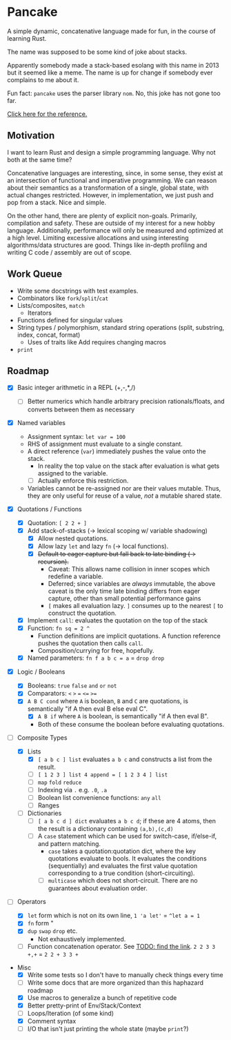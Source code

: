 # Pancake

A simple dynamic, concatenative language made for fun, in the course of learning
Rust.

The name was supposed to be some kind of joke about stacks.

Apparently somebody made a stack-based esolang with this name in 2013 but it
seemed like a meme. The name is up for change if somebody ever complains to me
about it.

Fun fact: `pancake` uses the parser library `nom`. No, this joke has not gone
too far.

[Click here for the reference.](reference.md)

## Motivation

I want to learn Rust and design a simple programming language. Why not both at
the same time?

Concatenative languages are interesting, since, in some sense, they exist at an
intersection of functional and imperative programming. We can reason about their
semantics as a transformation of a single, global state, with actual changes
restricted. However, in implementation, we just push and pop from a stack. Nice
and simple.

On the other hand, there are plenty of explicit non-goals. Primarily,
compilation and safety. These are outside of my interest for a new hobby
language. Additionally, performance will only be measured and optimized at a
high level. Limiting excessive allocations and using interesting algorithms/data
structures are good. Things like in-depth profiling and writing C code /
assembly are out of scope.

## Work Queue

- Write some docstrings with test examples.
- Combinators like `fork`/`split`/`cat`
- Lists/composites, `match`
  - Iterators
- Functions defined for singular values
- String types / polymorphism, standard string operations (split, substring,
  index, concat, format)
  - Uses of traits like Add requires changing macros
- `print`

## Roadmap

- [x] Basic integer arithmetic in a REPL (+,-,*,/)
  - [ ] Better numerics which handle arbitrary precision rationals/floats, and
        converts between them as necessary

- [x] Named variables
  - Assignment syntax: `let var = 100`
  - RHS of assignment must evaluate to a single constant.
  - A direct reference (`var`) immediately pushes the value onto the stack.
    - In reality the top value on the stack after evaluation is what gets
      assigned to the variable.
    - [ ] Actually enforce this restriction.
  - Variables cannot be re-assigned nor are their values mutable. Thus, they are
    only useful for reuse of a value, *not* a mutable shared state.

- [x] Quotations / Functions
  - [x] Quotation: `[ 2 2 + ]`
  - [x] Add stack-of-stacks (-> lexical scoping w/ variable shadowing)
    - [x] Allow nested quotations.
    - [x] Allow lazy `let` and lazy `fn` (-> local functions).
    - [x] ~~Default to eager capture but fall back to late binding (->
          recursion).~~
      - Caveat: This allows name collision in inner scopes which redefine a
        variable.
      - Deferred; since variables are *always* immutable, the above caveat is
        the only time late binding differs from eager capture, other than small
        potential performance gains
      - `[` makes all evaluation lazy. `]` consumes up to the nearest `[` to
        construct the quotation.
  - [x] Implement `call`: evaluates the quotation on the top of the stack
  - [x] Function: `fn sq = 2 ^`
    - Function definitions are implicit quotations. A function reference pushes
      the quotation then calls `call`.
    - Composition/currying for free, hopefully.
  - [x] Named parameters: `fn f a b c = a` = `drop drop`

- [x] Logic / Booleans
  - [x] Booleans: `true` `false` `and` `or` `not`
  - [x] Comparators: `<` `>` `=` `<=` `>=`
  - [x] `A B C cond` where `A` is boolean, `B` and `C` are quotations, is
        semantically "if A then eval B else eval C".
    - [x] `A B if` where `A` is boolean, is semantically "if A then eval B".
    - Both of these consume the boolean before evaluating quotations.

- [ ] Composite Types
  - [x] Lists
    - [x] `[ a b c ] list` evaluates `a b c` and constructs a list from the
          result.
    - [ ] `[ 1 2 3 ] list 4 append = [ 1 2 3 4 ] list`
    - [ ] `map` `fold` `reduce`
    - [ ] Indexing via `.` e.g. `.0`, `.a`
    - [ ] Boolean list convenience functions: `any` `all`
    - [ ] Ranges
  - [ ] Dictionaries
    - [ ] `[ a b c d ] dict` evaluates `a b c d`; if these are 4 atoms, then the
          result is a dictionary containing `(a,b),(c,d)`
    - [ ] A `case` statement which can be used for switch-case, if/else-if, and
          pattern matching.
      - `case` takes a quotation:quotation dict, where the key quotations
      evaluate to bools. It evaluates the conditions (sequentially) and
      evaluates the first value quotation corresponding to a true condition
      (short-circuiting).
      - [ ] `multicase` which does not short-circuit. There are no guarantees
            about evaluation order.
  
- [ ] Operators
  - [x] `let` form which is not on its own line, `1 'a let'` = `^let a = 1`
  - [x] `fn` form "
  - [x] `dup` `swap` `drop` etc. 
    - Not exhaustively implemented.
  - [ ] Function concatenation operator. See [TODO: find the
        link](http://google.com). `2 2 3 3 +,+` = `2 2 + 3 3 +`

- Misc
  - [x] Write some tests so I don't have to manually check things every time
  - [ ] Write some docs that are more organized than this haphazard roadmap
  - [x] Use macros to generalize a bunch of repetitive code
  - [x] Better pretty-print of Env/Stack/Context
  - [ ] Loops/Iteration (of some kind)
  - [x] Comment syntax
  - [ ] I/O that isn't just printing the whole state (maybe `print`?)
